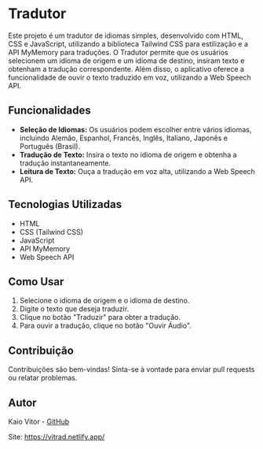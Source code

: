 # Tradutor

Este projeto é um tradutor de idiomas simples, desenvolvido com HTML, CSS e JavaScript, utilizando a biblioteca Tailwind CSS para estilização e a API MyMemory para traduções. O Tradutor permite que os usuários selecionem um idioma de origem e um idioma de destino, insiram texto e obtenham a tradução correspondente. Além disso, o aplicativo oferece a funcionalidade de ouvir o texto traduzido em voz, utilizando a Web Speech API.

## Funcionalidades

- **Seleção de Idiomas:** Os usuários podem escolher entre vários idiomas, incluindo Alemão, Espanhol, Francês, Inglês, Italiano, Japonês e Português (Brasil).
- **Tradução de Texto:** Insira o texto no idioma de origem e obtenha a tradução instantaneamente.
- **Leitura de Texto:** Ouça a tradução em voz alta, utilizando a Web Speech API.

## Tecnologias Utilizadas

- HTML
- CSS (Tailwind CSS)
- JavaScript
- API MyMemory
- Web Speech API

## Como Usar

1. Selecione o idioma de origem e o idioma de destino.
2. Digite o texto que deseja traduzir.
3. Clique no botão "Traduzir" para obter a tradução.
4. Para ouvir a tradução, clique no botão "Ouvir Áudio".

## Contribuição

Contribuições são bem-vindas! Sinta-se à vontade para enviar pull requests ou relatar problemas.

## Autor

Kaio Vitor - [GitHub](https://github.com/Kaio-0708)

Site: https://vitrad.netlify.app/


